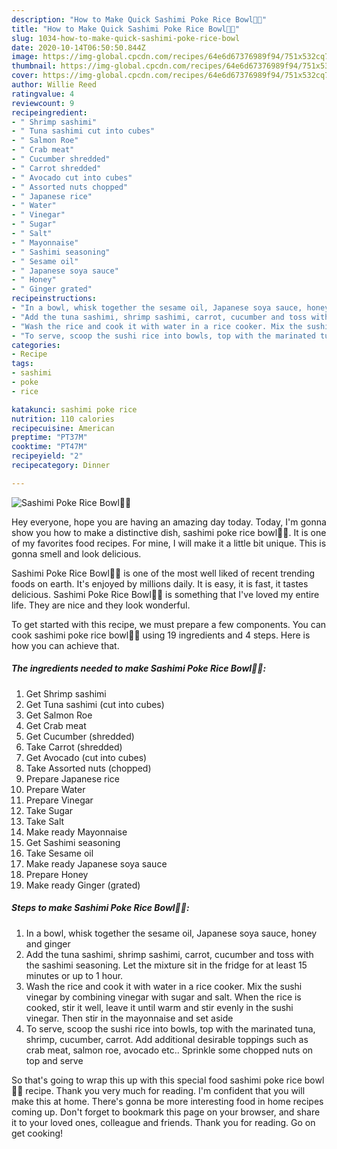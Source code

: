 ```yaml
---
description: "How to Make Quick Sashimi Poke Rice Bowl🍣🍚"
title: "How to Make Quick Sashimi Poke Rice Bowl🍣🍚"
slug: 1034-how-to-make-quick-sashimi-poke-rice-bowl
date: 2020-10-14T06:50:50.844Z
image: https://img-global.cpcdn.com/recipes/64e6d67376989f94/751x532cq70/sashimi-poke-rice-bowl🍣🍚-recipe-main-photo.jpg
thumbnail: https://img-global.cpcdn.com/recipes/64e6d67376989f94/751x532cq70/sashimi-poke-rice-bowl🍣🍚-recipe-main-photo.jpg
cover: https://img-global.cpcdn.com/recipes/64e6d67376989f94/751x532cq70/sashimi-poke-rice-bowl🍣🍚-recipe-main-photo.jpg
author: Willie Reed
ratingvalue: 4
reviewcount: 9
recipeingredient:
- " Shrimp sashimi"
- " Tuna sashimi cut into cubes"
- " Salmon Roe"
- " Crab meat"
- " Cucumber shredded"
- " Carrot shredded"
- " Avocado cut into cubes"
- " Assorted nuts chopped"
- " Japanese rice"
- " Water"
- " Vinegar"
- " Sugar"
- " Salt"
- " Mayonnaise"
- " Sashimi seasoning"
- " Sesame oil"
- " Japanese soya sauce"
- " Honey"
- " Ginger grated"
recipeinstructions:
- "In a bowl, whisk together the sesame oil, Japanese soya sauce, honey and ginger"
- "Add the tuna sashimi, shrimp sashimi, carrot, cucumber and toss with the sashimi seasoning. Let the mixture sit in the fridge for at least 15 minutes or up to 1 hour."
- "Wash the rice and cook it with water in a rice cooker. Mix the sushi vinegar by combining vinegar with sugar and salt. When the rice is cooked, stir it well, leave it until warm and stir evenly in the sushi vinegar. Then stir in the mayonnaise and set aside"
- "To serve, scoop the sushi rice into bowls, top with the marinated tuna, shrimp, cucumber, carrot. Add additional desirable toppings such as crab meat, salmon roe, avocado etc.. Sprinkle some chopped nuts on top and serve"
categories:
- Recipe
tags:
- sashimi
- poke
- rice

katakunci: sashimi poke rice 
nutrition: 110 calories
recipecuisine: American
preptime: "PT37M"
cooktime: "PT47M"
recipeyield: "2"
recipecategory: Dinner

---
```



![Sashimi Poke Rice Bowl🍣🍚](https://img-global.cpcdn.com/recipes/64e6d67376989f94/751x532cq70/sashimi-poke-rice-bowl🍣🍚-recipe-main-photo.jpg)

Hey everyone, hope you are having an amazing day today. Today, I'm gonna show you how to make a distinctive dish, sashimi poke rice bowl🍣🍚. It is one of my favorites food recipes. For mine, I will make it a little bit unique. This is gonna smell and look delicious.



Sashimi Poke Rice Bowl🍣🍚 is one of the most well liked of recent trending foods on earth. It's enjoyed by millions daily. It is easy, it is fast, it tastes delicious. Sashimi Poke Rice Bowl🍣🍚 is something that I've loved my entire life. They are nice and they look wonderful.


To get started with this recipe, we must prepare a few components. You can cook sashimi poke rice bowl🍣🍚 using 19 ingredients and 4 steps. Here is how you can achieve that.

<!--inarticleads1-->

##### The ingredients needed to make Sashimi Poke Rice Bowl🍣🍚:

1. Get  Shrimp sashimi
1. Get  Tuna sashimi (cut into cubes)
1. Get  Salmon Roe
1. Get  Crab meat
1. Get  Cucumber (shredded)
1. Take  Carrot (shredded)
1. Get  Avocado (cut into cubes)
1. Take  Assorted nuts (chopped)
1. Prepare  Japanese rice
1. Prepare  Water
1. Prepare  Vinegar
1. Take  Sugar
1. Take  Salt
1. Make ready  Mayonnaise
1. Get  Sashimi seasoning
1. Take  Sesame oil
1. Make ready  Japanese soya sauce
1. Prepare  Honey
1. Make ready  Ginger (grated)




<!--inarticleads2-->

##### Steps to make Sashimi Poke Rice Bowl🍣🍚:

1. In a bowl, whisk together the sesame oil, Japanese soya sauce, honey and ginger
1. Add the tuna sashimi, shrimp sashimi, carrot, cucumber and toss with the sashimi seasoning. Let the mixture sit in the fridge for at least 15 minutes or up to 1 hour.
1. Wash the rice and cook it with water in a rice cooker. Mix the sushi vinegar by combining vinegar with sugar and salt. When the rice is cooked, stir it well, leave it until warm and stir evenly in the sushi vinegar. Then stir in the mayonnaise and set aside
1. To serve, scoop the sushi rice into bowls, top with the marinated tuna, shrimp, cucumber, carrot. Add additional desirable toppings such as crab meat, salmon roe, avocado etc.. Sprinkle some chopped nuts on top and serve




So that's going to wrap this up with this special food sashimi poke rice bowl🍣🍚 recipe. Thank you very much for reading. I'm confident that you will make this at home. There's gonna be more interesting food in home recipes coming up. Don't forget to bookmark this page on your browser, and share it to your loved ones, colleague and friends. Thank you for reading. Go on get cooking!

